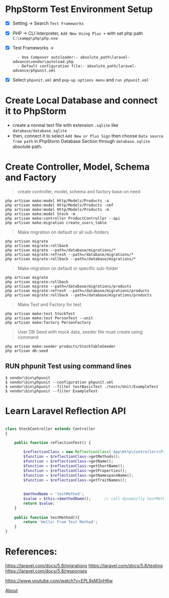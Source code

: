 
# PhpStorm Test Environment Setup

- [X] Setting -> Search `Test Frameworks`
- [X] PHP -> CLI Interpreter, `Add New Using Plus +` with set php path `C:\xampp\php\php.exe` 
- [X] Test Frameworks ->
    
        - Use Composer autoloader:- absolute_path\laravel-advance\vendor\autoload.php
        - Default configuration file:- absolute_path/laravel-advance/phpunit.xml
        
- [X] Select `phpunit.xml` and `pop-up options menu` and `run phpunit.xml`



# Create Local Database and connect it to PhpStorm

- create a normal text file with extension `.sqlite` like `database/database.sqlite`
- then, connect it to select `Add New or Plus Sign` then choose `Data source from path` in PhpStorm Database Section through `database.sqlite` absolute path.



# Create Controller, Model, Schema and Factory

> create controller, model, schema and factory base on need

    php artisan make:model Http/Models/Products -a
    php artisan make:model Http/Models/Products -cmf
    php artisan make:model Http/Models/Products -m
    php artisan make:model Stock -m
    php artisan make:controller ProductController --api
    php artisan make:migration create_users_table


> Make migration on default or all sub-folders 

    php artisan migrate
    php artisan migrate:rollback
    php artisan migrate --path=/database/migrations/*
    php artisan migrate:refresh --path=/database/migrations/*
    php artisan migrate:rollback --path=/database/migrations/*


> Make migration on default or specific sub-folder 

    php artisan migrate
    php artisan migrate:rollback
    php artisan migrate --path=/database/migrations/products
    php artisan migrate:refresh --path=/database/migrations/products
    php artisan migrate:rollback --path=/database/migrations/products



> Make Test and Factory for test

    php artisan make:test StockTest
    php artisan make:test PersonTest --unit
    php artisan make:factory PersonFactory


> User DB Seed with mock data, seeder file must create using command

    php artisan make:seeder products/StockTableSeeder
    php artisan db:seed



## RUN phpunit Test using command lines
    
    $ vendor\bin\phpunit
    $ vendor\bin\phpunit --configuration phpunit.xml
    $ vendor\bin\phpunit --filter testBasicTest ./tests/Unit/ExampleTest
    $ vendor\bin\phpunit --filter ExampleTest



# Learn Laravel Reflection API



```php

class StockController extends Controller
{

    public function reflectionTest() {
    
        $reflectionClass = new ReflectionClass('App\Http\Controllers\Products\StockController');        // Pass NameSpace
        $function = $reflectionClass->getMethods();
        $function = $reflectionClass->getName();
        $function = $reflectionClass->getShortName();
        $function = $reflectionClass->getProperties();
        $function = $reflectionClass->getNamespaceName();
        $function = $reflectionClass->getTraitNames();
        
        
        $methodName = 'testMethod';
        $value = $this->$methodName();      // call dynamiclly testMethod() function
        return $value;
    }
    
    public function testMethod(){
        return 'Hello! From Test Method';
    }
}
```


# References:

https://laravel.com/docs/5.8/migrations
https://laravel.com/docs/5.8/testing
https://laravel.com/docs/5.8/responses

https://www.youtube.com/watch?v=EPL9sM3nH6w


<a href="{{ route('actBook', $room->id, serialize($array)) }}" class="btn btn-default">About</a>

